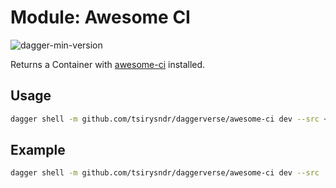 # Module: Awesome CI

![dagger-min-version](https://img.shields.io/badge/dagger%20version-v0.9.7-green)

Returns a Container with [awesome-ci](https://github.com/cytopia/awesome-ci) installed.

## Usage

```sh
dagger shell -m github.com/tsirysndr/daggerverse/awesome-ci dev --src <source>
```

## Example

```sh
dagger shell -m github.com/tsirysndr/daggerverse/awesome-ci dev --src .
```
